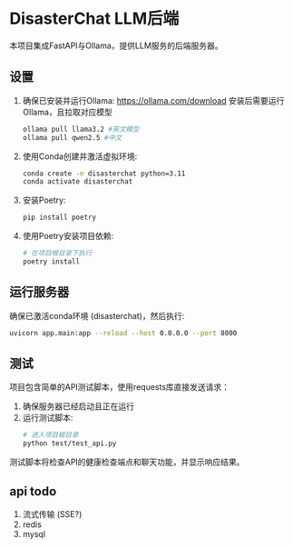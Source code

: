 # DisasterChat LLM后端

本项目集成FastAPI与Ollama，提供LLM服务的后端服务器。

## 设置

1. 确保已安装并运行Ollama:
    https://ollama.com/download
    安装后需要运行Ollama，且拉取对应模型

    ```bash
    ollama pull llama3.2 #英文模型
    ollama pull qwen2.5 #中文
    ```

2. 使用Conda创建并激活虚拟环境:
   ```bash
   conda create -n disasterchat python=3.11
   conda activate disasterchat
   ```

3. 安装Poetry:
   ```bash
   pip install poetry
   ```

4. 使用Poetry安装项目依赖:
   ```bash
   # 在项目根目录下执行
   poetry install
   ```

## 运行服务器

确保已激活conda环境 (disasterchat)，然后执行:
```bash
uvicorn app.main:app --reload --host 0.0.0.0 --port 8000
```

## 测试

项目包含简单的API测试脚本，使用requests库直接发送请求：

1. 确保服务器已经启动且正在运行
2. 运行测试脚本:
   ```bash
   # 进入项目根目录
   python test/test_api.py
   ```

测试脚本将检查API的健康检查端点和聊天功能，并显示响应结果。


## api todo

1. 流式传输 (SSE?)
2. redis
3. mysql
